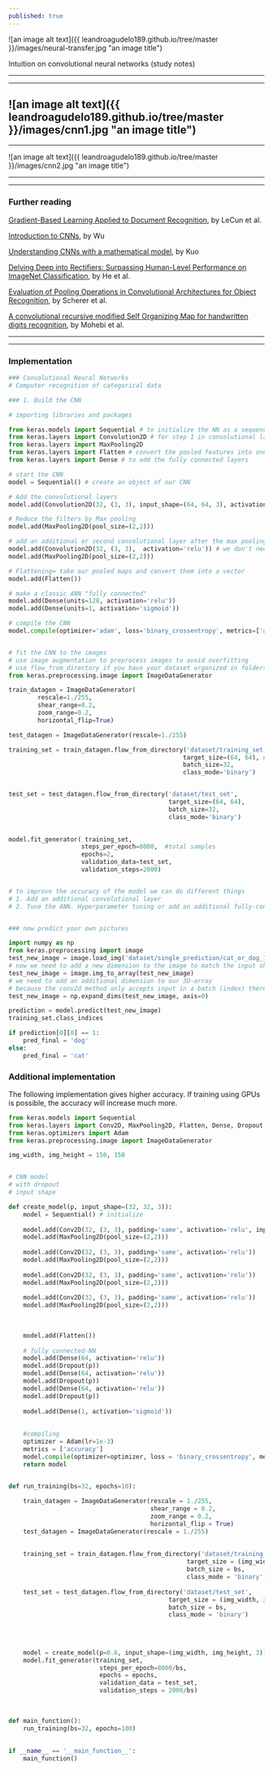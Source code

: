 ```yaml
---
published: true
---
```

![an image alt text]({{ leandroagudelo189.github.io/tree/master }}/images/neural-transfer.jpg "an image title") 

Intuition on convolutional neural networks (study notes)

----
****

![an image alt text]({{ leandroagudelo189.github.io/tree/master }}/images/cnn1.jpg "an image title")
----
****

![an image alt text]({{ leandroagudelo189.github.io/tree/master }}/images/cnn2.jpg "an image title")

----
****

### Further reading

[Gradient-Based Learning Applied to Document Recognition](http://yann.lecun.com/exdb/publis/pdf/lecun-01a.pdf), by LeCun et al. 

[Introduction to CNNs](https://cs.nju.edu.cn/wujx/paper/CNN.pdf), by Wu

[Understanding CNNs with a mathematical model](https://arxiv.org/pdf/1609.04112.pdf), by Kuo

[ Delving Deep into Rectifiers: Surpassing Human-Level Performance on ImageNet Classification](https://arxiv.org/pdf/1502.01852.pdf), by He et al.

[Evaluation of Pooling Operations in Convolutional Architectures for Object Recognition](http://ais.uni-bonn.de/papers/icann2010_maxpool.pdf), by Scherer et al.

[A convolutional recursive modified Self Organizing Map for handwritten digits recognition](http://www.sciencedirect.com/science/article/pii/S0893608014001968?via%3Dihub), by Mohebi et al.

----
****

### Implementation

```python
### Convolutional Neural Networks
# Computer recognition of categorical data

### 1. Build the CNN

# importing libraries and packages

from keras.models import Sequential # to initialize the NN as a sequence of layers
from keras.layers import Convolution2D # for step 1 in convolutional layers
from keras.layers import MaxPooling2D 
from keras.layers import Flatten # convert the pooled features into one single vectors
from keras.layers import Dense # to add the fully connected layers

# start the CNN
model = Sequential() # create an object of our CNN

# Add the convolutional layers 
model.add(Convolution2D(32, (3, 3), input_shape=(64, 64, 3), activation='relu'))   # we will apply a method on this object (filters = feature_maps with #of rows and columns)

# Reduce the filters by Max pooling
model.add(MaxPooling2D(pool_size=(2,2)))

# add an additional or second convolutional layer after the max pooling
model.add(Convolution2D(32, (3, 3),  activation='relu')) # we don't need to include the input_shape since we have the pooled features (keras will notice it)
model.add(MaxPooling2D(pool_size=(2,2)))

# Flattening= take our pooled maps and convert them into a vector
model.add(Flatten())

# make a classic ANN "fully connected"
model.add(Dense(units=128, activation='relu'))
model.add(Dense(units=1, activation='sigmoid'))

# compile the CNN
model.compile(optimizer='adam', loss='binary_crossentropy', metrics=['accuracy'])


# fit the CNN to the images
# use image augmentation to preprocess images to avoid overfitting
# use flow_from_directory if you have your dataset organized in folders
from keras.preprocessing.image import ImageDataGenerator

train_datagen = ImageDataGenerator(
        rescale=1./255,
        shear_range=0.2,
        zoom_range=0.2,
        horizontal_flip=True)

test_datagen = ImageDataGenerator(rescale=1./255)

training_set = train_datagen.flow_from_directory('dataset/training_set',
                                                target_size=(64, 64), # to get better accuracy one can increase the size here (more pixels)
                                                batch_size=32,
                                                class_mode='binary')


test_set = test_datagen.flow_from_directory('dataset/test_set',
                                            target_size=(64, 64),
                                            batch_size=32,
                                            class_mode='binary')
        

model.fit_generator( training_set,
                    steps_per_epoch=8000,  #total samples
                    epochs=2,
                    validation_data=test_set,
                    validation_steps=2000)


# to improve the accuracy of the model we can do different things
# 1. Add an additional convolutional layer
# 2. Tune the ANN. Hyperparameter tuning or add an additional fully-connected layer


### now predict your own pictures

import numpy as np
from keras.preprocessing import image
test_new_image = image.load_img('dataset/single_prediction/cat_or_dog_1.jpg', target_size=(64, 64))
# now we need to add a new dimension to the image to match the input shape of our training dataset
test_new_image = image.img_to_array(test_new_image)
# we need to add an additional dimension to our 3D-array     
# because the conv2d method only accepts input in a batch (index) therefore 4 dimensions
test_new_image = np.expand_dims(test_new_image, axis=0)

prediction = model.predict(test_new_image)
training_set.class_indices

if prediction[0][0] == 1:
    pred_final = 'dog'
else:
    pred_final = 'cat'
````

### Additional implementation
The following implementation gives higher accuracy. If training using GPUs is possible, the accuracy will increase much more. 

```python
from keras.models import Sequential
from keras.layers import Conv2D, MaxPooling2D, Flatten, Dense, Dropout
from keras.optimizers import Adam
from keras.preprocessing.image import ImageDataGenerator

img_width, img_height = 150, 150


# CNN model
# with dropout
# input shape

def create_model(p, input_shape=(32, 32, 3)):
    model = Sequential() # initialize
    
    model.add(Conv2D(32, (3, 3), padding='same', activation='relu', input_shape=input_shape))
    model.add(MaxPooling2D(pool_size=(2,2)))
    
    model.add(Conv2D(32, (3, 3), padding='same', activation='relu'))
    model.add(MaxPooling2D(pool_size=(2,2)))
    
    model.add(Conv2D(32, (3, 3), padding='same', activation='relu'))
    model.add(MaxPooling2D(pool_size=(2,2)))
    
    model.add(Conv2D(32, (3, 3), padding='same', activation='relu'))
    model.add(MaxPooling2D(pool_size=(2,2)))
    
    
    
    model.add(Flatten())
    
    # fully connected-NN
    model.add(Dense(64, activation='relu'))
    model.add(Dropout(p))
    model.add(Dense(64, activation='relu'))
    model.add(Dropout(p))
    model.add(Dense(64, activation='relu'))
    model.add(Dropout(p))
    
    model.add(Dense(1, activation='sigmoid'))
    
    
    #compiling
    optimizer = Adam(lr=1e-3)
    metrics = ['accuracy']
    model.compile(optimizer=optimizer, loss = 'binary_crossentropy', metrics=metrics)
    return model


def run_training(bs=32, epochs=10):
    
    train_datagen = ImageDataGenerator(rescale = 1./255, 
                                       shear_range = 0.2, 
                                       zoom_range = 0.2, 
                                       horizontal_flip = True)
    test_datagen = ImageDataGenerator(rescale = 1./255)
    
    
    training_set = train_datagen.flow_from_directory('dataset/training_set',
                                                 target_size = (img_width, img_height),
                                                 batch_size = bs,
                                                 class_mode = 'binary')
                                                 
    test_set = test_datagen.flow_from_directory('dataset/test_set',
                                            target_size = (img_width, img_height),
                                            batch_size = bs,
                                            class_mode = 'binary')
    
    
    
    
    model = create_model(p=0.6, input_shape=(img_width, img_height, 3))                                  
    model.fit_generator(training_set,
                         steps_per_epoch=8000/bs,
                         epochs = epochs,
                         validation_data = test_set,
                         validation_steps = 2000/bs)
    
    
    
def main_function():
    run_training(bs=32, epochs=100)
   
    
if __name__ == '__main_function__':
    main_function()
    
````
